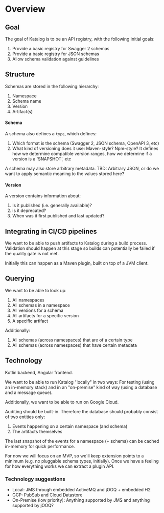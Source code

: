 # Overview

## Goal
The goal of Katalog is to be an API registry, with the following initial goals:

1. Provide a basic registry for Swagger 2 schemas
1. Provide a basic registry for JSON schemas
1. Allow schema validation against guidelines

## Structure
Schemas are stored in the following hierarchy:

1. Namespace
1. Schema name
1. Version
1. Artifact(s)

#### Schema
A schema also defines a `type`, which defines:
1. Which format is the schema (Swagger 2, JSON schema, OpenAPI 3, etc)
1. What kind of versioning does it use: Maven-style? Npm-style? It defines how we determine compatible version ranges, how we determine if a version is a 'SNAPSHOT', etc

A schema may also store arbitrary metadata. TBD: Arbitrary JSON, or do we want to apply semantic meaning to the values stored here?

#### Version
A version contains information about:
1. Is it published (i.e. generally available)?
1. is it deprecated?
1. When was it first published and last updated?

## Integrating in CI/CD pipelines
We want to be able to push artifacts to Katalog during a build process. Validation should happen at this stage so builds can potentially be failed if the quality gate is not met.

Initially this can happen as a Maven plugin, built on top of a JVM client.

## Querying
We want to be able to look up:

1. All namespaces
1. All schemas in a namespace
1. All versions for a schema
1. All artifacts for a specific version
1. A specific artifact

Additionally:
1. All schemas (across namespaces) that are of a certain type
1. All schemas (across namespaces) that have certain metadata

## Technology
Kotlin backend, Angular frontend.

We want to be able to run Katalog "locally" in two ways: For testing (using an in-memory stack) and in an "on-premise" kind of way (using a database and a message queue).

Additionally, we want to be able to run on Google Cloud.

Auditing should be built-in. Therefore the database should probably consist of two entities only:
1. Events happening on a certain namespace (and schema)
1. The artifacts themselves

The last snapshot of the events for a namespace (+ schema) can be cached in-memory for quick performance.

For now we will focus on an MVP, so we'll keep extension points to a minimum (e.g. no pluggable schema types, initially). Once we have a feeling for how everything works we can extract a plugin API.

### Technology suggestions
* Local: JMS through embedded ActiveMQ and jOOQ + embedded H2
* GCP: PubSub and Cloud Datastore
* On-Premise (low priority): Anything supported by JMS and anything supported by jOOQ?

